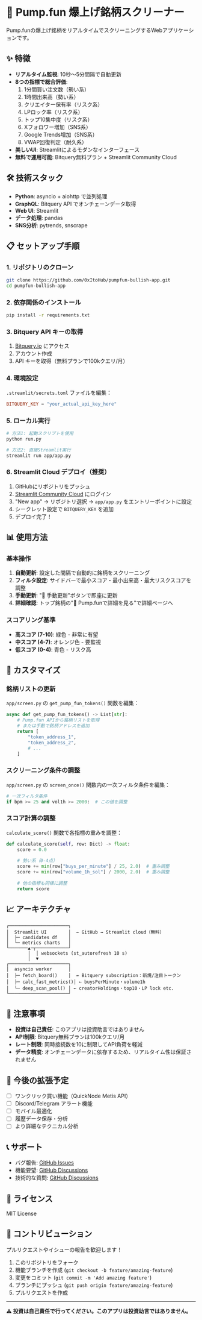 # 🚀 Pump.fun 爆上げ銘柄スクリーナー

Pump.funの爆上げ銘柄をリアルタイムでスクリーニングするWebアプリケーションです。

## ✨ 特徴

- **リアルタイム監視**: 10秒〜5分間隔で自動更新
- **8つの指標で総合評価**:
  1. 1分間買い注文数（勢い系）
  2. 1時間出来高（勢い系）
  3. クリエイター保有率（リスク系）
  4. LPロック率（リスク系）
  5. トップ10集中度（リスク系）
  6. Xフォロワー増加（SNS系）
  7. Google Trends増加（SNS系）
  8. VWAP回復判定（耐久系）
- **美しいUI**: Streamlitによるモダンなインターフェース
- **無料で運用可能**: Bitquery無料プラン + Streamlit Community Cloud

## 🛠️ 技術スタック

- **Python**: asyncio + aiohttp で並列処理
- **GraphQL**: Bitquery API でオンチェーンデータ取得
- **Web UI**: Streamlit
- **データ処理**: pandas
- **SNS分析**: pytrends, snscrape

## 📋 セットアップ手順

### 1. リポジトリのクローン

```bash
git clone https://github.com/0xItoHub/pumpfun-bullish-app.git
cd pumpfun-bullish-app
```

### 2. 依存関係のインストール

```bash
pip install -r requirements.txt
```

### 3. Bitquery API キーの取得

1. [Bitquery.io](https://bitquery.io/) にアクセス
2. アカウント作成
3. API キーを取得（無料プランで100kクエリ/月）

### 4. 環境設定

`.streamlit/secrets.toml` ファイルを編集：

```toml
BITQUERY_KEY = "your_actual_api_key_here"
```

### 5. ローカル実行

```bash
# 方法1: 起動スクリプトを使用
python run.py

# 方法2: 直接Streamlit実行
streamlit run app/app.py
```

### 6. Streamlit Cloud デプロイ（推奨）

1. GitHubにリポジトリをプッシュ
2. [Streamlit Community Cloud](https://share.streamlit.io/) にログイン
3. "New app" → リポジトリ選択 → `app/app.py` をエントリーポイントに設定
4. シークレット設定で `BITQUERY_KEY` を追加
5. デプロイ完了！

## 📊 使用方法

### 基本操作

1. **自動更新**: 設定した間隔で自動的に銘柄をスクリーニング
2. **フィルタ設定**: サイドバーで最小スコア・最小出来高・最大リスクスコアを調整
3. **手動更新**: "🔄 手動更新"ボタンで即座に更新
4. **詳細確認**: トップ銘柄の"🔗 Pump.funで詳細を見る"で詳細ページへ

### スコアリング基準

- **高スコア (7-10)**: 緑色 - 非常に有望
- **中スコア (4-7)**: オレンジ色 - 要監視
- **低スコア (0-4)**: 青色 - リスク高

## 🔧 カスタマイズ

### 銘柄リストの更新

`app/screen.py` の `get_pump_fun_tokens()` 関数を編集：

```python
async def get_pump_fun_tokens() -> List[str]:
    # Pump.fun APIから銘柄リストを取得
    # または手動で銘柄アドレスを追加
    return [
        "token_address_1",
        "token_address_2",
        # ...
    ]
```

### スクリーニング条件の調整

`app/screen.py` の `screen_once()` 関数内の一次フィルタ条件を編集：

```python
# 一次フィルタ条件
if bpm >= 25 and vol1h >= 2000:  # この値を調整
```

### スコア計算の調整

`calculate_score()` 関数で各指標の重みを調整：

```python
def calculate_score(self, row: Dict) -> float:
    score = 0.0
    
    # 勢い系（0-4点）
    score += min(row["buys_per_minute"] / 25, 2.0)  # 重み調整
    score += min(row["volume_1h_sol"] / 2000, 2.0)  # 重み調整
    
    # 他の指標も同様に調整
    return score
```

## 📈 アーキテクチャ

```
┌──────────────────────┐
│  Streamlit UI        │  ← GitHub ↔ Streamlit cloud（無料）
│  ├─ candidates df    │
│  └─ metrics charts   │
└───────▲─┬────────────┘
        │  │ websockets (st_autorefresh 10 s)
        │  ▼
┌──────────────────────┐
│  asyncio worker      │
│  ├─ fetch_board()    │  ← Bitquery subscription：新規/注目トークン
│  ├─ calc_fast_metrics()│ ← buysPerMinute・volume1h
│  └─ deep_scan_pool() │ ← creatorHoldings・top10・LP lock etc.
└──────────────────────┘
```

## 🚨 注意事項

- **投資は自己責任**: このアプリは投資助言ではありません
- **API制限**: Bitquery無料プランは100kクエリ/月
- **レート制限**: 同時接続数を10に制限してAPI負荷を軽減
- **データ精度**: オンチェーンデータに依存するため、リアルタイム性は保証されません

## 🔮 今後の拡張予定

- [ ] ワンクリック買い機能（QuickNode Metis API）
- [ ] Discord/Telegram アラート機能
- [ ] モバイル最適化
- [ ] 履歴データ保存・分析
- [ ] より詳細なテクニカル分析

## 📞 サポート

- バグ報告: [GitHub Issues](https://github.com/0xItoHub/pumpfun-bullish-app/issues)
- 機能要望: [GitHub Discussions](https://github.com/0xItoHub/pumpfun-bullish-app/discussions)
- 技術的な質問: [GitHub Discussions](https://github.com/0xItoHub/pumpfun-bullish-app/discussions)

## 📄 ライセンス

MIT License

## 🤝 コントリビューション

プルリクエストやイシューの報告を歓迎します！

1. このリポジトリをフォーク
2. 機能ブランチを作成 (`git checkout -b feature/amazing-feature`)
3. 変更をコミット (`git commit -m 'Add amazing feature'`)
4. ブランチにプッシュ (`git push origin feature/amazing-feature`)
5. プルリクエストを作成

---

**⚠️ 投資は自己責任で行ってください。このアプリは投資助言ではありません。** 